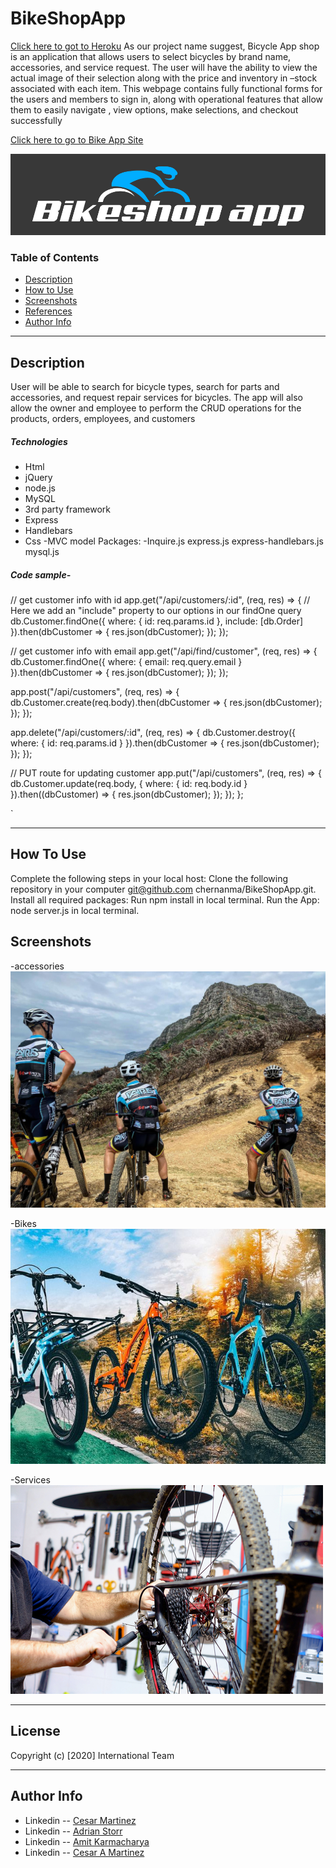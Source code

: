 # BikeShopApp
[Click here to got to Heroku](https://vast-woodland-01889.herokuapp.com/)
As our project name suggest, Bicycle App shop is  an application that allows users to select bicycles by brand name, accessories, and service request. The user will have the ability to view the actual image of their selection along with the price and inventory in –stock associated  with each item.  This webpage contains fully functional forms for the users and members  to sign in, along with operational features that allow them to easily navigate , view options, make selections, and checkout successfully



[Click here to go to Bike App Site](https://github.com/chernanma/BikeShopApp)

![picture](./public/images/bikeshopapp1.jpg)

### Table of Contents
- [Description](#description)
- [How to Use](#how-to-use)
- [Screenshots](#screenshots)
- [References](#references)
- [Author Info](#author-info)
---
## Description
User will be able to search for bicycle types, search for parts and accessories, and request repair services for bicycles. The app will also allow the owner and employee to perform the CRUD operations for the products, orders, employees, and customers 


##### Technologies

- Html
- jQuery
- node.js
- MySQL
- 3rd party framework
- Express
- Handlebars
- Css
-MVC model
Packages:
-Inquire.js
express.js
express-handlebars.js
mysql.js

   


##### Code sample-
// get customer info with id
  app.get("/api/customers/:id", (req, res) => {
    // Here we add an "include" property to our options in our findOne query
    db.Customer.findOne({
      where: {
        id: req.params.id
      },
      include: [db.Order]
    }).then(dbCustomer => {
      res.json(dbCustomer);
    });
  });

  // get customer info with email
  app.get("/api/find/customer", (req, res) => {
    db.Customer.findOne({
      where: {
        email: req.query.email
      }
    }).then(dbCustomer => {
      res.json(dbCustomer);
    });
  });

  app.post("/api/customers", (req, res) => {
    db.Customer.create(req.body).then(dbCustomer => {
      res.json(dbCustomer);
    });
  });

  app.delete("/api/customers/:id", (req, res) => {
    db.Customer.destroy({
      where: {
        id: req.params.id
      }
    }).then(dbCustomer => {
      res.json(dbCustomer);
    });
  });

  // PUT route for updating customer
  app.put("/api/customers", (req, res) => {
    db.Customer.update(req.body, {
      where: {
        id: req.body.id
      }
    }).then((dbCustomer) => {
      res.json(dbCustomer);
    });
  });
};


`

---
## How To Use
Complete the following steps in your local host:
	Clone the following repository in your computer 	 git@github.com chernanma/BikeShopApp.git.
Install all required packages:
	Run npm install in local terminal.
Run the App:
	node server.js in local terminal.

  

## Screenshots

-accessories
![picture](./public/images/Clothing.jpeg)

-Bikes
![picture](./public/images/Bikes.jpeg)

-Services
![picture](./public/images/Service.jpeg/)





---
## License
Copyright (c) [2020] International Team


---
## Author Info
- Linkedin -- [Cesar Martinez](https://www.linkedin.com/in/cesar-martinez-3986b3120/)
- Linkedin -- [Adrian Storr](https://www.linkedin.com/in/adrian-storr-98773731)
- Linkedin -- [Amit Karmacharya](https://www.linkedin.com/in/amit-karmacharya-b344731ab/)
- Linkedin -- [Cesar A Martinez](https://www.linkedin.com/in/cesar-augusto-martinez-auquilla-03934a16b)



